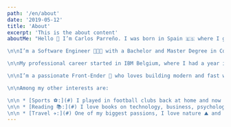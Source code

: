 ```yaml
---
path: '/en/about'
date: '2019-05-12'
title: 'About'
excerpt: 'This is the about content'
aboutMe: "Hello 👋 I’m Carlos Parreño. I was born in Spain 🇪🇸 where I grew up. Since the age of 25 I’ve lived in Norway 🇳🇴 , Belgium 🇧🇪 and Ireland 🇮🇪 currently.

\n\nI’m a Software Engineer 👨🏻‍💻 with a Bachelor and Master Degree in Computer Science that I acquired in the University of Huelva (Spain) and the University of Stavanger (Norway).

\n\nMy professional career started in IBM Belgium, where I had a year internship. Things went well 🎉and I moved to IBM Ireland in Dublin, where the European Technology Campus is located 🏰.

\n\nI’m a passionate Front-Ender 🤟 who loves building modern and fast web applications, I am an ambitious learner always keen to keep up with the latest advancements. I enjoy working with tech-lovers whom I learn tones from and share my expertise with.

\n\nAmong my other interests are:

\n\n * [Sports ⚽:](#) I played in football clubs back at home and now I play for fun, I also like yoga and inline skating.
\n\n * [Reading 📚:](#) I love books on technology, business, psychology, leadership, wellbeing and personal growth.
\n\n * [Travel ✈️:](#) One of my biggest passions, I love nature ⛰ and adventure 🤠. I’ve been to 6 continents and hopefully I’ll go to Antarctica one day and fulfill my dream of being in all 7 continents."
---
```

